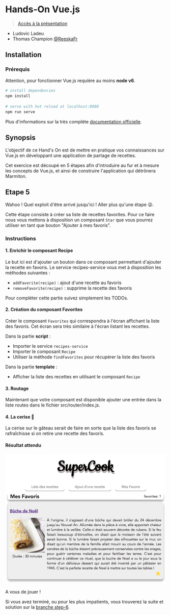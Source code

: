 # Hands-On Vue.js

> [Accès à la présentation](https://raw.githubusercontent.com/xebia-france/devoxx2018-vuejs/master/presentation-vuejs.pdf)

- Ludovic Ladeu
- Thomas Champion [@ReeskaFr](https://twitter.com/ReeskaFr)

## Installation

### Prérequis

Attention, pour fonctionner Vue.js requière au moins **node v6**.

``` bash
# install dependencies
npm install

# serve with hot reload at localhost:8080
npm run serve
```

Plus d'informations sur la très complète [documentation officielle](https://vuejs.org/v2/guide/).

## Synopsis

L'objectif de ce Hand's On est de mettre en pratique vos connaissances sur Vue.js en développant une application de partage de recettes.

Cet exercice est découpé en 5 étapes afin d'introduire au fur et à mesure les concepts de Vue.js, et ainsi de construire l'application qui détrônera Marmiton.

## Etape 5

Wahoo ! Quel exploit d'être arrivé jusqu'ici ! Aller plus qu'une étape :stuck_out_tongue_winking_eye:.

Cette étape consiste à créer sa liste de recettes favorites. 
Pour ce faire nous vous mettons à disposition un composant `Star` que vous pourrez utiliser en tant que bouton "Ajouter à mes favoris". 

### Instructions

#### 1. Enrichir le composant Recipe

Le but ici est d'ajouter un bouton dans ce composant permettant d'ajouter la recette en favoris.
Le service recipes-service vous met à disposition les méthodes suivantes :
* `addFavorite(recipe)` : ajout d'une recette au favoris
* `removeFavorite(recipe)` : supprime la recette des favoris

Pour compléter cette partie suivez simplement les TODOs. 

#### 2. Création du composant Favorites

Créer le composant `Favorites` qui correspondra à l'écran affichant la liste des favoris. 
Cet écran sera très similaire à l'écran listant les recettes.

Dans la partie **script** :

* Importer le service `recipes-service`
* Importer le composant `Recipe`
* Utiliser la méthode `findFavorites` pour récupérer la liste des favoris

Dans la partie **template** :

* Afficher la liste des recettes en utilisant le composant `Recipe`

#### 3. Routage

Maintenant que votre composant est disponible ajouter une entrée dans la liste routes dans le fichier src/router/index.js.

#### 4. La cerise :cherries:

La cerise sur le gâteau serait de faire en sorte que la liste des favoris se rafraîchisse si on retire une recette des favoris.

#### Résultat attendu

![](assets/favorites.png)

A vous de jouer !

Si vous avez terminé, ou pour les plus impatients, vous trouverez la suite et solution sur la [branche step-6](https://github.com/xebia-france/devoxx2018-vuejs/tree/step-6).
